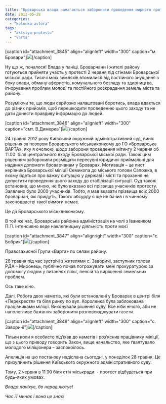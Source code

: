 ```yaml
---
title: "Броварська влада намагається заборонити проведення мирного протесту броварчан та жителів району"
date: 2012-05-28
categories: 
  - "kolonka-avtora"
tags: 
  - "aktsiya-protestu"
  - "varta"
---
```


\[caption id="attachment\_3845" align="alignleft" width="300" caption="м. Бровари"\][![](https://mpz.brovary.org/wp-content/uploads/2012/05/IMG_79912.jpg)](https://mpz.brovary.org/wp-content/uploads/2012/05/IMG_79912.jpg)\[/caption\]

Ну що ж, почалося! Влада у паніці. Броварчани і жителі району готуються прийняти участь у протесті 2 червня під стінами Броварської міської ради. Тисячі моїх земляків втомилися від постійного знущання з боку влади, обману аферистів, комунального безладу та здирництва, ігнорування проблем молоді та постійного розкрадання земель міста та району.

Розуміючи те, що люди серйозно налаштовані боротись, влада вдається до різних прийомів, щоб перешкодити проведенню цього заходу та не дати донести правдиву інформацію до людей.

<!--more-->

\[caption id="attachment\_3846" align="alignleft" width="300" caption="смт. В.Димерка"\][![](https://mpz.brovary.org/wp-content/uploads/2012/05/IMG_84661.jpg)](https://mpz.brovary.org/wp-content/uploads/2012/05/IMG_84661.jpg)\[/caption\]

24 травня 2012 року Київський окружний адміністративний суд, виніс рішення за позовом Броварського міськвиконкому до ГО «Броварська ВАРТА», яку я очолюю, щодо заборони проведення мітингу 2 червня об 11.00  біля центрального входу Броварської міської ради. Також цим рішенням заборонили розміщати пересувні юридичні приймальні для надання допомоги броварчанам у Броварах. Мотивація – це лист керівника Броварської міліції Семикопа до міського голови Сапожка, в якому йдеться про важку ситуацію у державі і місті та прохання не допустити проведення цього заходу до стабілізації ситуації. Суд також встановив, що мною, не було вказано всі прізвища учасників протесту. Заявлено було 2000 учасників. Тобто, я мав вказати прізвища всіх 2000 броварчан, які приїдуть. Такого абсурду я ще не бачив і в чинному законодавстві такої вимоги немає.

Це дії Броварського міськвиконкому.

В той же час, Броварська районна адміністрація на чолі з Іваненком П.П. інтенсивно веде наклепницьку діяльність проти моєї

\[caption id="attachment\_3847" align="alignright" width="300" caption="с. Бобрик"\][![](https://mpz.brovary.org/wp-content/uploads/2012/05/IMG_17472.jpg)](https://mpz.brovary.org/wp-content/uploads/2012/05/IMG_17472.jpg)\[/caption\]

Правозахисної Групи «Варта» по селам району.

26 травня під час зустрічі з жителями с. Заворичі, заступник голови РДА – Миронець, публічно почав погрожувати мені прокуратурою за допомогу людям у питаннях пільг, пенсій та вирішення земельних проблем.

Ось таке кіно.

Далі. Робота двох наметів, які були встановлені у Броварах в центрі біля «Перехрестя» та біля ринку по вул. Короленка була заблокована працівниками міліції. Виконували рішення суду. Все ніби нічого, аби не наполегливе бажання заборонити розповсюджувати газети.

\[caption id="attachment\_3848" align="alignleft" width="300" caption="с. Заворичі"\][![](https://mpz.brovary.org/wp-content/uploads/2012/05/IMG_18141.jpg)](https://mpz.brovary.org/wp-content/uploads/2012/05/IMG_18141.jpg)\[/caption\]

Тільки коли я особисто під’їхав до наметів і роз’яснив працівнику міліції, що з цього приводу говорить Закон, вище начальство, яке ґвалтувало молодого міліціонера – заспокоїлось.

Апеляція на цю постанову надіслана сьогодні, у понеділок 28 травня. Це призупинить рішення Київського окружного адміністративного суду.

Тому, 2 червня в 11.00 біля стін міськради  - протест відбудеться при будь-яких умовах.

_Влада панікує, бо народ лютує!_

_Час її минає і вона це знає!_
